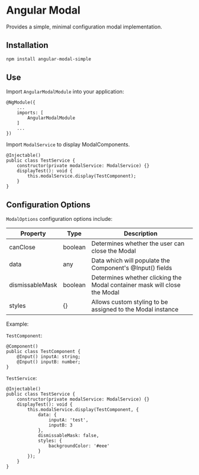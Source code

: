 # Angular Modal

Provides a simple, minimal configuration modal implementation.

## Installation

```bash
npm install angular-modal-simple
```

## Use

Import `AngularModalModule` into your application:

```
@NgModule({
    ...
    imports: [
        AngularModalModule
    ]
    ...
})
```

Import `ModalService` to display ModalComponents.

```
@Injectable()
public class TestService {
    constructor(private modalService: ModalService) {}
    displayTest(): void {
        this.modalService.display(TestComponent);
    }
}
```

## Configuration Options

`ModalOptions` configuration options include:

Property | Type | Description
---------|------|------------
canClose | boolean | Determines whether the user can close the Modal
data | any | Data which will populate the Component's @Input() fields
dismissableMask | boolean | Determines whether clicking the Modal container mask will close the Modal
styles | {} | Allows custom styling to be assigned to the Modal instance

Example:

`TestComponent`:

```
@Component()
public class TestComponent {
    @Input() inputA: string;
    @Input() inputB: number;
}
```

`TestService`:

```
@Injectable()
public class TestService {
    constructor(private modalService: ModalService) {}
    displayTest(): void {
        this.modalService.display(TestComponent, {
            data: {
                inputA: 'test',
                inputB: 3
            },
            dismissableMask: false,
            styles: {
                backgroundColor: '#eee'
            }
        });
    }
}
```
